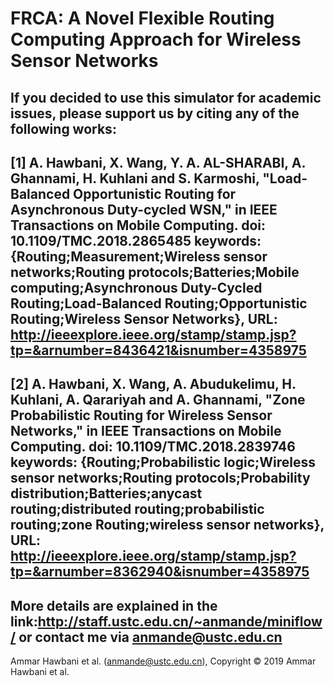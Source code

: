 # FRCA: A Novel Flexible Routing Computing Approach for Wireless Sensor Networks
If you decided to use this simulator for academic issues, please support us by citing any of the following works:
------
[1] A. Hawbani, X. Wang, Y. A. AL-SHARABI, A. Ghannami, H. Kuhlani and S. Karmoshi, "Load-Balanced Opportunistic Routing for Asynchronous Duty-cycled WSN," in IEEE Transactions on Mobile Computing. doi: 10.1109/TMC.2018.2865485 keywords: {Routing;Measurement;Wireless sensor networks;Routing protocols;Batteries;Mobile computing;Asynchronous Duty-Cycled Routing;Load-Balanced Routing;Opportunistic Routing;Wireless Sensor Networks}, URL: http://ieeexplore.ieee.org/stamp/stamp.jsp?tp=&arnumber=8436421&isnumber=4358975
-----
[2] A. Hawbani, X. Wang, A. Abudukelimu, H. Kuhlani, A. Qarariyah and A. Ghannami, "Zone Probabilistic Routing for Wireless Sensor Networks," in IEEE Transactions on Mobile Computing. doi: 10.1109/TMC.2018.2839746 keywords: {Routing;Probabilistic logic;Wireless sensor networks;Routing protocols;Probability distribution;Batteries;anycast routing;distributed routing;probabilistic routing;zone Routing;wireless sensor networks}, URL: http://ieeexplore.ieee.org/stamp/stamp.jsp?tp=&arnumber=8362940&isnumber=4358975
----
More details are explained in the link:http://staff.ustc.edu.cn/~anmande/miniflow/ or contact me via anmande@ustc.edu.cn
---
Ammar Hawbani et al. (anmande@ustc.edu.cn), Copyright © 2019 Ammar Hawbani et al.
